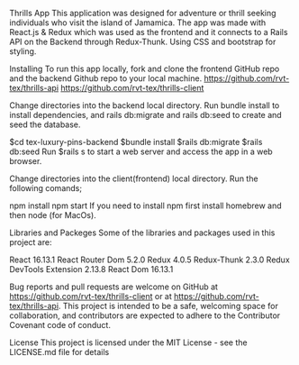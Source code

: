 Thrills App
This application was designed for adventure or thrill seeking individuals who visit the island of Jamamica. The app was made with React.js & Redux which was used as the frontend and it connects to a Rails API on the Backend through Redux-Thunk. Using CSS and bootstrap for styling.


Installing To run this app locally, fork and clone the frontend GitHub repo and the backend Github repo to your local machine. https://github.com/rvt-tex/thrills-api https://github.com/rvt-tex/thrills-client

Change directories into the backend local directory. Run bundle install to install dependencies, and rails db:migrate and rails db:seed to create and seed the database.

$cd tex-luxury-pins-backend $bundle install $rails db:migrate $rails db:seed Run $rails s to start a web server and access the app in a web browser.

Change directories into the client(frontend) local directory. Run the following comands;

npm install
npm start
If you need to install npm first install homebrew and then node (for MacOs).

Libraries and Packeges
Some of the libraries and packages used in this project are:

React 16.13.1
React Router Dom 5.2.0
Redux 4.0.5
Redux-Thunk 2.3.0
Redux DevTools Extension 2.13.8
React Dom 16.13.1


Bug reports and pull requests are welcome on GitHub at https://github.com/rvt-tex/thrills-client or at https://github.com/rvt-tex/thrills-api. This project is intended to be a safe, welcoming space for collaboration, and contributors are expected to adhere to the Contributor Covenant code of conduct.

License This project is licensed under the MIT License - see the LICENSE.md file for details

